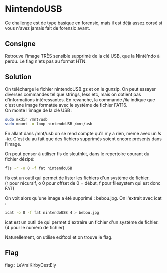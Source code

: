 # NintendoUSB

Ce challenge est de type basique en forensic, mais il est déjà assez corsé si vous n'avez jamais fait de forensic avant.

## Consigne
Retrouve l'image TRÈS sensible supprimé de la clé USB, que la Ninté'ndo à perdu. Le flag n'ets pas au format HTN.

## Solution
On télécharge le fichier nintendoUSB.gz et on le gunzip. On peut essayer diverses
commandes tel que strings, less etc, mais on obtient pas d'informations intéressantes.
En revanche, la commande *file* indique que c'est une image formatée avec le système de fichier FAT16. \
On monte l'image de la clé USB : 
``` bash
sudo mkdir /mnt/usb
sudo mount -o loop nintendoUSB /mnt/usb
```

En allant dans /mnt/usb on se rend compte qu'il n'y a rien, meme avec un *ls -la*. C'est du au fait que des fichiers supprimés soient encore présents dans l'image. 

On peut penser à utiliser fls de sleuthkit, dans le repertoire courant du fichier dézipé:
``` bash
fls -r -o 0 -f fat nintendoUSB
```
fls est un outil qui permet de lister les fichiers d'un système de fichier. \
(r pour récursif, o 0 pour offset de 0 = début, f pour filesystem qui est donc FAT)

On voit alors qu'une image a été supprimé : bebou.jpg.
On l'extrait avec icat :
``` bash
icat -o 0 -f fat nintendoUSB 4 > bebou.jpg
```
icat est un outil de qui permet d'extraire un fichier d'un système de fichier. \
(4 pour le numéro de fichier)

Naturellement, on utilise exiftool et on trouve le flag.
 

## Flag 
flag : LeVraiKirbyCestEly
